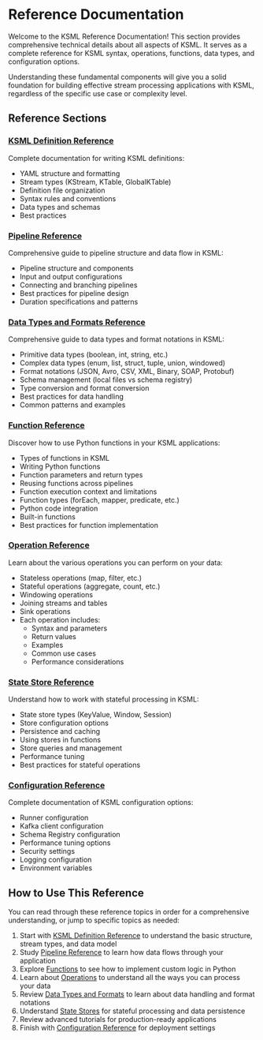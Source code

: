 # Reference Documentation

Welcome to the KSML Reference Documentation! This section provides comprehensive technical details about all aspects of KSML. It serves as a complete reference for KSML syntax, operations, functions, data types, and configuration options.

Understanding these fundamental components will give you a solid foundation for building effective stream processing applications with KSML, regardless of the specific use case or complexity level.

## Reference Sections

### [KSML Definition Reference](definition-reference.md)

Complete documentation for writing KSML definitions:

- YAML structure and formatting
- Stream types (KStream, KTable, GlobalKTable)
- Definition file organization
- Syntax rules and conventions
- Data types and schemas
- Best practices

### [Pipeline Reference](pipeline-reference.md)

Comprehensive guide to pipeline structure and data flow in KSML:

- Pipeline structure and components
- Input and output configurations
- Connecting and branching pipelines
- Best practices for pipeline design
- Duration specifications and patterns

### [Data Types and Formats Reference](data-and-formats-reference.md)

Comprehensive guide to data types and format notations in KSML:

- Primitive data types (boolean, int, string, etc.)
- Complex data types (enum, list, struct, tuple, union, windowed)
- Format notations (JSON, Avro, CSV, XML, Binary, SOAP, Protobuf)
- Schema management (local files vs schema registry)
- Type conversion and format conversion
- Best practices for data handling
- Common patterns and examples

### [Function Reference](function-reference.md)

Discover how to use Python functions in your KSML applications:

- Types of functions in KSML
- Writing Python functions
- Function parameters and return types
- Reusing functions across pipelines
- Function execution context and limitations
- Function types (forEach, mapper, predicate, etc.)
- Python code integration
- Built-in functions
- Best practices for function implementation

### [Operation Reference](operation-reference.md)

Learn about the various operations you can perform on your data:

- Stateless operations (map, filter, etc.)
- Stateful operations (aggregate, count, etc.)
- Windowing operations
- Joining streams and tables
- Sink operations
- Each operation includes:
  - Syntax and parameters
  - Return values
  - Examples
  - Common use cases
  - Performance considerations

### [State Store Reference](state-store-reference.md)

Understand how to work with stateful processing in KSML:

- State store types (KeyValue, Window, Session)
- Store configuration options
- Persistence and caching
- Using stores in functions
- Store queries and management
- Performance tuning
- Best practices for stateful operations

### [Configuration Reference](configuration-reference.md)

Complete documentation of KSML configuration options:

- Runner configuration
- Kafka client configuration
- Schema Registry configuration
- Performance tuning options
- Security settings
- Logging configuration
- Environment variables

## How to Use This Reference

You can read through these reference topics in order for a comprehensive understanding, or jump to specific topics as needed:

1. Start with [KSML Definition Reference](definition-reference.md) to understand the basic structure, stream types, and data model
2. Study [Pipeline Reference](pipeline-reference.md) to learn how data flows through your application
3. Explore [Functions](function-reference.md) to see how to implement custom logic in Python
4. Learn about [Operations](operation-reference.md) to understand all the ways you can process your data
5. Review [Data Types and Formats](data-and-formats-reference.md) to learn about data handling and format notations
6. Understand [State Stores](state-store-reference.md) for stateful processing and data persistence
7. Review advanced tutorials for production-ready applications
8. Finish with [Configuration Reference](configuration-reference.md) for deployment settings